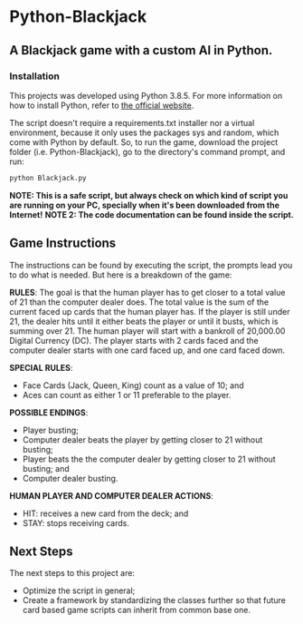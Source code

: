 # Python-Blackjack
## A Blackjack game with a custom AI in Python.

### Installation
This projects was developed using Python 3.8.5. For more information on how to install Python, refer to [the official website](https://www.python.org/).<br>

The script doesn't require a requirements.txt installer nor a virtual environment, because it only uses the packages sys and random, which come with Python by default. So, to run the game, download the project folder (i.e. Python-Blackjack), go to the directory's command prompt, and run:
```sh
python Blackjack.py
```
<strong>NOTE: This is a safe script, but always check on which kind of script you are running on your PC, specially when it's been downloaded from the Internet!</strong> 
<strong>NOTE 2: The code documentation can be found inside the script.</strong> 

## Game Instructions
The instructions can be found by executing the script, the prompts lead you to do what is needed. But here is a breakdown of the game:

**RULES**:
The goal is that the human player has to get closer to a total value of 21 than the computer dealer does. The total value is the sum of the current faced up cards that the human player has. If the player is still under 21, the dealer hits until it either beats the player or until it busts, which is summing over 21. The human player will start with a bankroll of 20,000.00 Digital Currency (DC). The player starts with 2 cards faced and the computer dealer starts with one card faced up, and one card faced down.

**SPECIAL RULES**:
- Face Cards (Jack, Queen, King) count as a value of 10; and
- Aces can count as either 1 or 11 preferable to the player.

**POSSIBLE ENDINGS**:
- Player busting;
- Computer dealer beats the player by getting closer to 21 without busting;
- Player beats the the computer dealer by getting closer to 21 without busting; and
- Computer dealer busting.

**HUMAN PLAYER AND COMPUTER DEALER ACTIONS**:
- HIT: receives a new card from the deck; and
- STAY: stops receiving cards.

## Next Steps
The next steps to this project are:
- Optimize the script in general;
- Create a framework by standardizing the classes further so that future card based game scripts can inherit from common base one.
